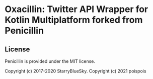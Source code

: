 # Oxacillin: Twitter API Wrapper for Kotlin Multiplatform forked from Penicillin

## License

Penicillin is provided under the MIT license.  

Copyright (c) 2017-2020 StarryBlueSky.
Copyright (c) 2021 poispois
